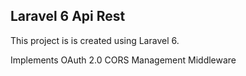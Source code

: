 ## Laravel 6 Api Rest

This project is  is created using Laravel 6. 

Implements OAuth 2.0
CORS Management
Middleware